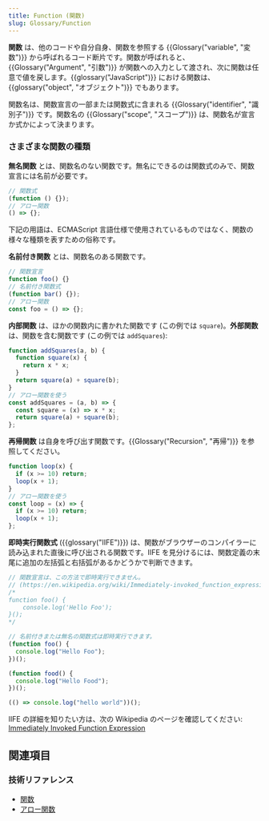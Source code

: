 ```yaml
---
title: Function (関数)
slug: Glossary/Function
---
```


**関数** は、他のコードや自分自身、関数を参照する {{Glossary("variable", "変数")}} から呼ばれるコード断片です。関数が呼ばれると、{{Glossary("Argument", "引数")}} が関数への入力として渡され、次に関数は任意で値を戻します。{{glossary("JavaScript")}} における関数は、{{glossary("object", "オブジェクト")}} でもあります。

関数名は、関数宣言の一部または関数式に含まれる {{Glossary("identifier", "識別子")}} です。関数名の {{Glossary("scope", "スコープ")}} は、関数名が宣言か式かによって決まります。

### さまざまな関数の種類

**無名関数** とは、関数名のない関数です。無名にできるのは関数式のみで、関数宣言には名前が必要です。

```js
// 関数式
(function () {});
// アロー関数
() => {};
```

下記の用語は、ECMAScript 言語仕様で使用されているものではなく、関数の様々な種類を表すための俗称です。

**名前付き関数** とは、関数名のある関数です。

```js
// 関数宣言
function foo() {}
// 名前付き関数式
(function bar() {});
// アロー関数
const foo = () => {};
```

**内部関数** は、ほかの関数内に書かれた関数です (この例では `square`)。**外部関数** は、関数を含む関数です (この例では `addSquares`):

```js
function addSquares(a, b) {
  function square(x) {
    return x * x;
  }
  return square(a) + square(b);
}
// アロー関数を使う
const addSquares = (a, b) => {
  const square = (x) => x * x;
  return square(a) + square(b);
};
```

**再帰関数** は自身を呼び出す関数です。{{Glossary("Recursion", "再帰")}} を参照してください。

```js
function loop(x) {
  if (x >= 10) return;
  loop(x + 1);
}
// アロー関数を使う
const loop = (x) => {
  if (x >= 10) return;
  loop(x + 1);
};
```

**即時実行関数式** ({{glossary("IIFE")}}) は、関数がブラウザーのコンパイラーに読み込まれた直後に呼び出される関数です。IIFE を見分けるには、関数定義の末尾に追加の左括弧と右括弧があるかどうかで判断できます。

```js
// 関数宣言は、この方法で即時実行できません。
// (https://en.wikipedia.org/wiki/Immediately-invoked_function_expression)
/*
function foo() {
    console.log('Hello Foo');
}();
*/

// 名前付きまたは無名の関数式は即時実行できます。
(function foo() {
  console.log("Hello Foo");
})();

(function food() {
  console.log("Hello Food");
})();

(() => console.log("hello world"))();
```

IIFE の詳細を知りたい方は、次の Wikipedia のページを確認してください: [Immediately Invoked Function Expression](https://en.wikipedia.org/wiki/Immediately-invoked_function_expression)

## 関連項目

### 技術リファレンス

- [関数](/ja/docs/Web/JavaScript/Guide/Functions)
- [アロー関数](/ja/docs/Web/JavaScript/Reference/Functions/Arrow_functions)
